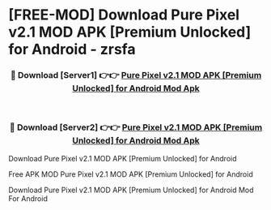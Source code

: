 # [FREE-MOD] Download Pure Pixel v2.1 MOD APK [Premium Unlocked] for Android - zrsfa


<div align="center">
<h3>🔴 Download [Server1] 👉👉 <a href="https://apk-comot.site?title=Pure_Pixel_v2.1_MOD_APK_[Premium_Unlocked]_for_Android">Pure Pixel v2.1 MOD APK [Premium Unlocked] for Android Mod Apk</a></h3><br>

<h3>🔴 Download [Server2] 👉👉 <a href="https://apk-comot.site?title=Pure_Pixel_v2.1_MOD_APK_[Premium_Unlocked]_for_Android">Pure Pixel v2.1 MOD APK [Premium Unlocked] for Android Mod Apk</a></h3>
</div>



Download Pure Pixel v2.1 MOD APK [Premium Unlocked] for Android 

Free APK MOD Pure Pixel v2.1 MOD APK [Premium Unlocked] for Android 

Download Pure Pixel v2.1 MOD APK [Premium Unlocked] for Android Mod For Android
